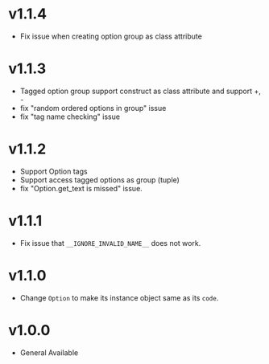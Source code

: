 
# v1.1.4

* Fix issue when creating option group as class attribute

# v1.1.3

* Tagged option group support construct as class attribute and support +, -
* fix "random ordered options in group" issue
* fix "tag name checking" issue

# v1.1.2

* Support Option tags 
* Support access tagged options as group (tuple)
* fix "Option.get_text is missed" issue.

# v1.1.1

* Fix issue that `__IGNORE_INVALID_NAME__` does not work.

# v1.1.0

* Change `Option` to make its instance object same as its `code`. 

# v1.0.0

* General Available